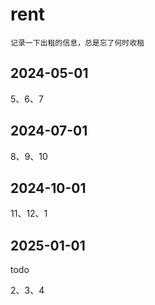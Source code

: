 # rent

    记录一下出租的信息，总是忘了何时收租

## 2024-05-01

5、6、7

## 2024-07-01

8、9、10

## 2024-10-01

11、12、1

## 2025-01-01

todo

2、3、4
